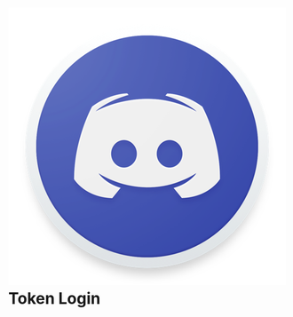 # ![<img src ="https://github.com/CoSeR-Source/DC-Token-Login/blob/master/Discord-Logo.png?raw=true">](https://github.com/CoSeR-Source/DC-Token-Login/blob/master/Discord-Logo.png?raw=true) Token Login
